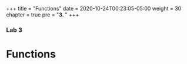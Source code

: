 +++
title = "Functions"
date = 2020-10-24T00:23:05-05:00
weight = 30
chapter = true
pre = "<b>3. </b>"
+++

### Lab 3

# Functions 
